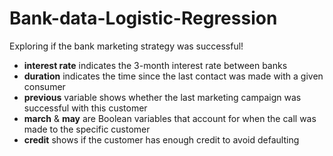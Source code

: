 # Bank-data-Logistic-Regression
Exploring if the bank marketing strategy was successful!

* **interest rate** indicates the 3-month interest rate between banks 
* **duration** indicates the time since the last contact was made with a given consumer
* **previous** variable shows whether the last marketing campaign was successful with this customer
* **march** & **may** are Boolean variables that account for when the call was made to the specific customer 
* **credit** shows if the customer has enough credit to avoid defaulting
